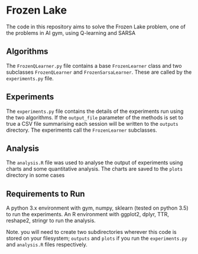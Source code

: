 # Frozen Lake
The code in this repository aims to solve the Frozen Lake problem, one of the problems in AI gym, using Q-learning and SARSA

## Algorithms
The `FrozenQLearner.py` file contains a base `FrozenLearner` class and two subclasses `FrozenQLearner` and `FrozenSarsaLearner`. These are called by the `experiments.py` file.

## Experiments
The `experiments.py` file contains the details of the experiments run using the two algorithms. If the `output_file` parameter of the methods is set to true a CSV file summarising each session will be written to the `outputs` directory. The experiments call the `FrozenLearner` subclasses.

## Analysis
The `analysis.R` file was used to analyse the output of experiments using charts and some quantitative analysis. The charts are saved to the `plots` directory in some cases

## Requirements to Run
A python 3.x environment with gym, numpy, sklearn (tested on python 3.5) to run the experiments. An R environment with ggplot2, dplyr, TTR, reshape2, stringr to run the analysis.

Note. you will need to create two subdirectories wherever this code is stored on your filesystem; `outputs` and `plots` if you run the `experiments.py` and `analysis.R` files respectively.

